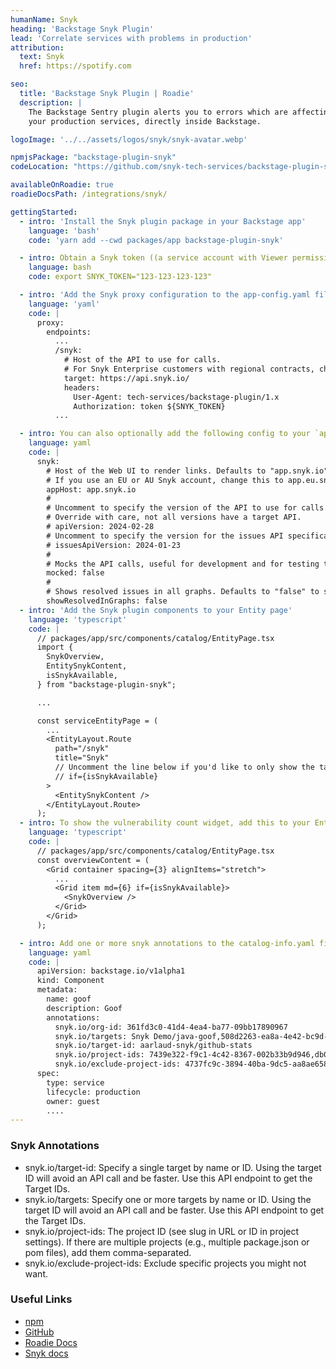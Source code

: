 ```yaml
---
humanName: Snyk
heading: 'Backstage Snyk Plugin'
lead: 'Correlate services with problems in production'
attribution:
  text: Snyk
  href: https://spotify.com

seo:
  title: 'Backstage Snyk Plugin | Roadie'
  description: |
    The Backstage Sentry plugin alerts you to errors which are affecting
    your production services, directly inside Backstage.

logoImage: '../../assets/logos/snyk/snyk-avatar.webp'

npmjsPackage: "backstage-plugin-snyk"
codeLocation: "https://github.com/snyk-tech-services/backstage-plugin-snyk"

availableOnRoadie: true
roadieDocsPath: /integrations/snyk/

gettingStarted:
  - intro: 'Install the Snyk plugin package in your Backstage app'
    language: 'bash'
    code: 'yarn add --cwd packages/app backstage-plugin-snyk'

  - intro: Obtain a Snyk token ((a service account with Viewer permission at your group level is preferred) and save it as an env variable.
    language: bash
    code: export SNYK_TOKEN="123-123-123-123"

  - intro: 'Add the Snyk proxy configuration to the app-config.yaml file in the root directory. The User Agent helps Snyk track API traffic from Backstage setups and encourages them to invest more in the plugin.'
    language: 'yaml'
    code: |
      proxy:
        endpoints:
          ...
          /snyk:
            # Host of the API to use for calls.
            # For Snyk Enterprise customers with regional contracts, change this to api.eu.snyk.io (for EU) or api.au.snyk.io (for AUS) (see https://docs.snyk.io/working-with-snyk/regional-hosting-and-data-residency)
            target: https://api.snyk.io/ 
            headers:
              User-Agent: tech-services/backstage-plugin/1.x
              Authorization: token ${SNYK_TOKEN}
          ...

  - intro: You can also optionally add the following config to your `app.config`.
    language: yaml
    code: |
      snyk:
        # Host of the Web UI to render links. Defaults to "app.snyk.io"
        # If you use an EU or AU Snyk account, change this to app.eu.snyk.io or app.au.snyk.io
        appHost: app.snyk.io
        #
        # Uncomment to specify the version of the API to use for calls. Defaults to "2024-02-28".
        # Override with care, not all versions have a target API.
        # apiVersion: 2024-02-28
        # Uncomment to specify the version for the issues API specifically. Defaults to 2024-01-23
        # issuesApiVersion: 2024-01-23
        #
        # Mocks the API calls, useful for development and for testing the plugin without a Snyk account. Defaults to "false".
        mocked: false
        #
        # Shows resolved issues in all graphs. Defaults to "false" to show only non-resolved issues.
        showResolvedInGraphs: false
  - intro: 'Add the Snyk plugin components to your Entity page'
    language: 'typescript'
    code: |
      // packages/app/src/components/catalog/EntityPage.tsx
      import {
        SnykOverview,
        EntitySnykContent,
        isSnykAvailable,
      } from "backstage-plugin-snyk";

      ...

      const serviceEntityPage = (
        ...
        <EntityLayout.Route 
          path="/snyk"
          title="Snyk"
          // Uncomment the line below if you'd like to only show the tab on entities with the correct annotations already set
          // if={isSnykAvailable}
        >
          <EntitySnykContent />
        </EntityLayout.Route>
      );
  - intro: To show the vulnerability count widget, add this to your Entity page.tsx
    language: 'typescript'
    code: |
      // packages/app/src/components/catalog/EntityPage.tsx
      const overviewContent = (
        <Grid container spacing={3} alignItems="stretch">
          ...
          <Grid item md={6} if={isSnykAvailable}>
            <SnykOverview />
          </Grid>
        </Grid>
      );

  - intro: Add one or more snyk annotations to the catalog-info.yaml files in your catalog. For example, you could add org-id, targets, target-id and project-ids.
    language: yaml
    code: |
      apiVersion: backstage.io/v1alpha1
      kind: Component
      metadata:
        name: goof
        description: Goof
        annotations:
          snyk.io/org-id: 361fd3c0-41d4-4ea4-ba77-09bb17890967
          snyk.io/targets: Snyk Demo/java-goof,508d2263-ea8a-4e42-bc9d-844de21f4172
          snyk.io/target-id: aarlaud-snyk/github-stats
          snyk.io/project-ids: 7439e322-f9c1-4c42-8367-002b33b9d946,db066cb9-b373-46da-b918-b49b541e0d63
          snyk.io/exclude-project-ids: 4737fc9c-3894-40ba-9dc5-aa8ae658c9f6,38e02916-0cf7-4927-ba98-06afae9fef36
      spec:
        type: service
        lifecycle: production
        owner: guest
        ....
---
```


### Snyk Annotations

- snyk.io/target-id: Specify a single target by name or ID. Using the target ID will avoid an API call and be faster. Use this API endpoint to get the Target IDs.
- snyk.io/targets: Specify one or more targets by name or ID. Using the target ID will avoid an API call and be faster. Use this API endpoint to get the Target IDs.
- snyk.io/project-ids: The project ID (see slug in URL or ID in project settings). If there are multiple projects (e.g., multiple package.json or pom files), add them comma-separated.
- snyk.io/exclude-project-ids: Exclude specific projects you might not want.

### Useful Links

- [npm](https://www.npmjs.com/package/backstage-plugin-snyk)
- [GitHub](https://github.com/snyk-tech-services/backstage-plugin-snyk)
- [Roadie Docs](https://roadie.io/docs/integrations/snyk/)
- [Snyk docs](https://snyk.io/blog/backstage-integration-with-the-snyk-api/)
